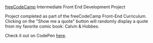 <a href="https://freecodecamp.com">freeCodeCamp</a> Intermediate Front End Development Project
 
Project completed as part of the freeCodeCamp Front-End Curriculum. <br />
Clicking on the "Show me a quote" button will randomly display a quote from my favorite comic book: Calvin & Hobbes.

Check it out on CodePen <a href="https://codepen.io/usaspiff/full/PGgXwY/">here</a>.
